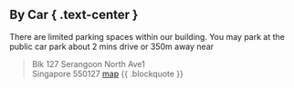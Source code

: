 ## By Car { .text-center }

There are limited parking spaces within our building. You may park at the public
car park about 2 mins drive or 350m away near 

> Blk 127 Serangoon North Ave1  
> Singapore 550127 [map](https://maps.app.goo.gl/v6UP1eYH1QSDqSTu5)
{{ .blockquote }}
